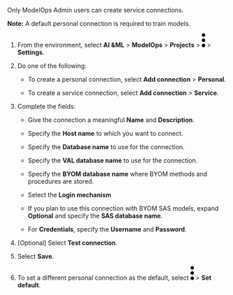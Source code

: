 Only ModelOps Admin users can create service connections.

**Note:** A default personal connection is required to train models.

1.  From the environment, select **AI &ML** > **ModelOps** > **Projects** > ![kebab menu](Images/zsz1597101912145.svg) > **Settings**.


1.  Do one of the following:

    -   To create a personal connection, select **Add connection** > **Personal**.


    -   To create a service connection, select **Add connection** > **Service**.


1.  Complete the fields:

    -   Give the connection a meaningful **Name** and **Description**.


    -   Specify the **Host name** to which you want to connect.


    -   Specify the **Database name** to use for the connection.


    -   Specify the **VAL database name** to use for the connection.


    -   Specify the **BYOM database name** where BYOM methods and procedures are stored.


    -   Select the **Login mechanism**


    -   If you plan to use this connection with BYOM SAS models, expand **Optional** and specify the **SAS database name**.


    -   For **Credentials**, specify the **Username** and **Password**.


1.  [Optional] Select **Test connection**.


1.  Select **Save**.


1.  To set a different personal connection as the default, select ![kebab menu](Images/zsz1597101912145.svg) > **Set default**.


